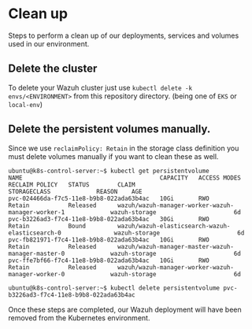 # Clean up

Steps to perform a clean up of our deployments, services and volumes used in our environment.

## Delete the cluster

To delete your Wazuh cluster just use `kubectl delete -k envs/<ENVIRONMENT>` from this repository directory. (being <ENVIRONMENT> one of `EKS` or `local-env`)

## Delete the persistent volumes manually.

Since we use `reclaimPolicy: Retain` in the storage class definition you must delete volumes manually if you want to clean these as well.


```
ubuntu@k8s-control-server:~$ kubectl get persistentvolume
NAME                                       CAPACITY   ACCESS MODES   RECLAIM POLICY   STATUS        CLAIM                                                         STORAGECLASS             REASON    AGE
pvc-024466da-f7c5-11e8-b9b8-022ada63b4ac   10Gi       RWO            Retain           Released      wazuh/wazuh-manager-worker-wazuh-manager-worker-1             wazuh-storage                      6d
pvc-b3226ad3-f7c4-11e8-b9b8-022ada63b4ac   30Gi       RWO            Retain           Bound         wazuh/wazuh-elasticsearch-wazuh-elasticsearch-0               wazuh-storage                      6d
pvc-fb821971-f7c4-11e8-b9b8-022ada63b4ac   10Gi       RWO            Retain           Released      wazuh/wazuh-manager-master-wazuh-manager-master-0             wazuh-storage                      6d
pvc-ffe7bf66-f7c4-11e8-b9b8-022ada63b4ac   10Gi       RWO            Retain           Released      wazuh/wazuh-manager-worker-wazuh-manager-worker-0             wazuh-storage                      6d
```

```
ubuntu@k8s-control-server:~$ kubectl delete persistentvolume pvc-b3226ad3-f7c4-11e8-b9b8-022ada63b4ac
```

Once these steps are completed, our Wazuh deployment will have been removed from the Kubernetes environment.
